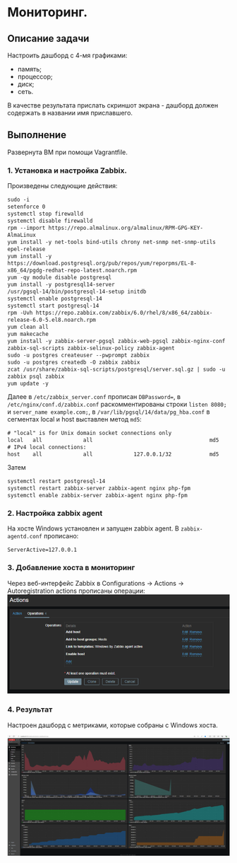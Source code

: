 # Мониторинг.

## Описание задачи

Настроить дашборд с 4-мя графиками:
- память;
- процессор;
- диск;
- сеть.

В качестве результата прислать скриншот экрана - дашборд должен содержать в названии имя приславшего.

## Выполнение

Развернута ВМ при помощи Vagrantfile.

### 1. Установка и настройка Zabbix.

Произведены следующие действия:
```console
sudo -i
setenforce 0
systemctl stop firewalld
systemctl disable firewalld
rpm --import https://repo.almalinux.org/almalinux/RPM-GPG-KEY-AlmaLinux
yum install -y net-tools bind-utils chrony net-snmp net-snmp-utils epel-release
yum install -y https://download.postgresql.org/pub/repos/yum/reporpms/EL-8-x86_64/pgdg-redhat-repo-latest.noarch.rpm
yum -qy module disable postgresql
yum install -y postgresql14-server
/usr/pgsql-14/bin/postgresql-14-setup initdb
systemctl enable postgresql-14
systemctl start postgresql-14
rpm -Uvh https://repo.zabbix.com/zabbix/6.0/rhel/8/x86_64/zabbix-release-6.0-5.el8.noarch.rpm
yum clean all
yum makecache
yum install -y zabbix-server-pgsql zabbix-web-pgsql zabbix-nginx-conf zabbix-sql-scripts zabbix-selinux-policy zabbix-agent
sudo -u postgres createuser --pwprompt zabbix
sudo -u postgres createdb -O zabbix zabbix
zcat /usr/share/zabbix-sql-scripts/postgresql/server.sql.gz | sudo -u zabbix psql zabbix
yum update -y
```
Далее в `/etc/zabbix_server.conf` прописан `DBPassword=`,
в `/etc/nginx/conf.d/zabbix.conf` раскомментированы строки `listen 8080;` и `server_name example.com;`,
в `/var/lib/pgsql/14/data/pg_hba.conf` в сегментах local и host выставлен метод `md5`:
```
# "local" is for Unix domain socket connections only
local   all             all                                     md5
# IPv4 local connections:
host    all             all             127.0.0.1/32            md5
```
Затем
```
systemctl restart postgresql-14
systemctl restart zabbix-server zabbix-agent nginx php-fpm
systemctl enable zabbix-server zabbix-agent nginx php-fpm
```

### 2. Настройка zabbix agent

На хосте Windows установлен и запущен zabbix agent.
В `zabbix-agentd.conf` прописано:
```
ServerActive=127.0.0.1
```

### 3. Добавление хоста в мониторинг

Через веб-интерфейс Zabbix в Configurations -> Actions -> Autoregistration actions прописаны операции:
![Image alt](https://github.com/Sof-Lab/Home_Lab/blob/main/Linux/Mon/Autoregistration.png)

### 4. Результат

Настроен дашборд с метриками, которые собраны с Windows хоста.

![Image alt](https://github.com/Sof-Lab/Home_Lab/blob/main/Linux/Mon/Dashboard.png)